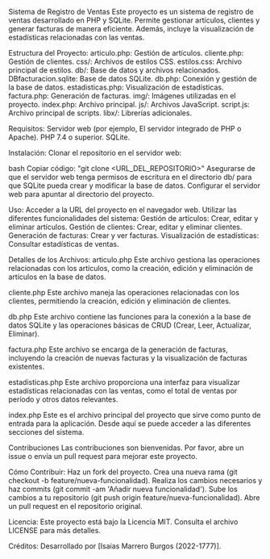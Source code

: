Sistema de Registro de Ventas
Este proyecto es un sistema de registro de ventas desarrollado en PHP y SQLite. Permite gestionar artículos, clientes y generar facturas de manera eficiente. Además, incluye la visualización de estadísticas relacionadas con las ventas.

Estructura del Proyecto:
articulo.php: Gestión de artículos.
cliente.php: Gestión de clientes.
css/: Archivos de estilos CSS.
estilos.css: Archivo principal de estilos.
db/: Base de datos y archivos relacionados.
DBfacturacion.sqlite: Base de datos SQLite.
db.php: Conexión y gestión de la base de datos.
estadisticas.php: Visualización de estadísticas.
factura.php: Generación de facturas.
img/: Imágenes utilizadas en el proyecto.
index.php: Archivo principal.
js/: Archivos JavaScript.
script.js: Archivo principal de scripts.
libx/: Librerías adicionales.

Requisitos:
Servidor web (por ejemplo, El servidor integrado de PHP o Apache).
PHP 7.4 o superior.
SQLite.

Instalación:
Clonar el repositorio en el servidor web:

bash
Copiar código: "git clone <URL_DEL_REPOSITORIO>"
Asegurarse de que el servidor web tenga permisos de escritura en el directorio db/ para que SQLite pueda crear y modificar la base de datos.
Configurar el servidor web para apuntar al directorio del proyecto.

Uso:
Acceder a la URL del proyecto en el navegador web.
Utilizar las diferentes funcionalidades del sistema:
Gestión de artículos: Crear, editar y eliminar artículos.
Gestión de clientes: Crear, editar y eliminar clientes.
Generación de facturas: Crear y ver facturas.
Visualización de estadísticas: Consultar estadísticas de ventas.

Detalles de los Archivos:
articulo.php
Este archivo gestiona las operaciones relacionadas con los artículos, como la creación, edición y eliminación de artículos en la base de datos.

cliente.php
Este archivo maneja las operaciones relacionadas con los clientes, permitiendo la creación, edición y eliminación de clientes.

db.php
Este archivo contiene las funciones para la conexión a la base de datos SQLite y las operaciones básicas de CRUD (Crear, Leer, Actualizar, Eliminar).

factura.php
Este archivo se encarga de la generación de facturas, incluyendo la creación de nuevas facturas y la visualización de facturas existentes.

estadisticas.php
Este archivo proporciona una interfaz para visualizar estadísticas relacionadas con las ventas, como el total de ventas por período y otros datos relevantes.

index.php
Este es el archivo principal del proyecto que sirve como punto de entrada para la aplicación. Desde aquí se puede acceder a las diferentes secciones del sistema.

Contribuciones
Las contribuciones son bienvenidas. Por favor, abre un issue o envía un pull request para mejorar este proyecto.

Cómo Contribuir:
Haz un fork del proyecto.
Crea una nueva rama (git checkout -b feature/nueva-funcionalidad).
Realiza los cambios necesarios y haz commits (git commit -am 'Añadir nueva funcionalidad').
Sube los cambios a tu repositorio (git push origin feature/nueva-funcionalidad).
Abre un pull request en el repositorio original.

Licencia:
Este proyecto está bajo la Licencia MIT. Consulta el archivo LICENSE para más detalles.

Créditos:
Desarrollado por [Isaias Marrero Burgos (2022-1777)].
